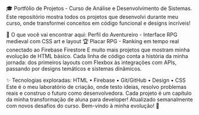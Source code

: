 🎓 Portfólio de Projetos - Curso de Análise e Desenvolvimento de Sistemas.
Este repositório mostra todos os projetos que desenvolvi durante meu curso, onde transformei conceitos em código funcional e designs incríveis!

🏰 O que você vai encontrar aqui:
Perfil do Aventureiro - Interface RPG medieval com CSS art e layout
🏆 Placar RPG - Ranking em tempo real conectado ao Firebase Firestore
E muito mais projetos que mostram minha evolução de HTML básico.
Cada linha de código conta a história da minha jornada: dos primeiros layouts com Flexbox às integrações com APIs, passando por designs temáticos e sistemas dinâmicos.

✨ Tecnologias exploradas:
HTML • Firebase • Git/GitHub • Design • CSS
Este é o meu laboratório de criação, onde testo ideias, resolvo problemas reais e construo o futuro como desenvolvedora. Cada projeto é um capítulo da minha transformação de aluna para developer!
Atualizado semanalmente com novos desafios do curso. Bem-vindo à minha evolução! 🚀
